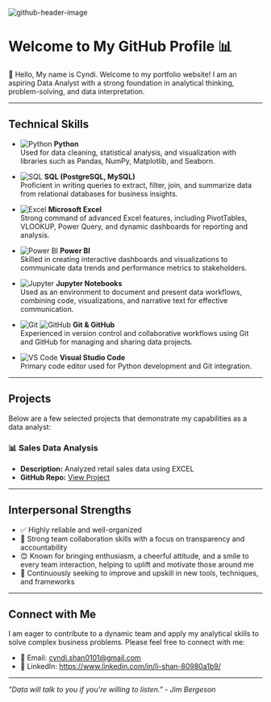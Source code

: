 ![github-header-image](https://github.com/user-attachments/assets/1ce854c2-62cd-4e56-bfb7-4b0a26eceeca)



# Welcome to My GitHub Profile 📊

👋 Hello, My name is Cyndi. Welcome to my portfolio website! I am an aspiring Data Analyst with a strong foundation in analytical thinking, problem-solving, and data interpretation. 

---

## Technical Skills

- ![Python](https://img.shields.io/badge/-Python-3776AB?logo=python&logoColor=white&style=flat-square) **Python**  
  Used for data cleaning, statistical analysis, and visualization with libraries such as Pandas, NumPy, Matplotlib, and Seaborn.

- ![SQL](https://img.shields.io/badge/-SQL-4479A1?logo=postgresql&logoColor=white&style=flat-square) **SQL (PostgreSQL, MySQL)**  
  Proficient in writing queries to extract, filter, join, and summarize data from relational databases for business insights.

- ![Excel](https://img.shields.io/badge/-Excel-217346?logo=microsoft-excel&logoColor=white&style=flat-square) **Microsoft Excel**  
  Strong command of advanced Excel features, including PivotTables, VLOOKUP, Power Query, and dynamic dashboards for reporting and analysis.

- ![Power BI](https://img.shields.io/badge/-Power%20BI-F2C811?logo=power-bi&logoColor=black&style=flat-square) **Power BI**  
  Skilled in creating interactive dashboards and visualizations to communicate data trends and performance metrics to stakeholders.

- ![Jupyter](https://img.shields.io/badge/-Jupyter-F37626?logo=jupyter&logoColor=white&style=flat-square) **Jupyter Notebooks**  
  Used as an environment to document and present data workflows, combining code, visualizations, and narrative text for effective communication.

- ![Git](https://img.shields.io/badge/-Git-F05032?logo=git&logoColor=white&style=flat-square) ![GitHub](https://img.shields.io/badge/-GitHub-181717?logo=github&logoColor=white&style=flat-square) **Git & GitHub**  
  Experienced in version control and collaborative workflows using Git and GitHub for managing and sharing data projects.

- ![VS Code](https://img.shields.io/badge/-VS%20Code-007ACC?logo=visual-studio-code&logoColor=white&style=flat-square) **Visual Studio Code**  
  Primary code editor used for Python development and Git integration.
---

## Projects

Below are a few selected projects that demonstrate my capabilities as a data analyst:
### 📊 Sales Data Analysis
- **Description:** Analyzed retail sales data using EXCEL
- **GitHub Repo:** [View Project](https://github.com/cyndishan/sales-analysis-project)


---

## Interpersonal Strengths

- ✅ Highly reliable and well-organized
- 🤝 Strong team collaboration skills with a focus on transparency and accountability
- 😊 Known for bringing enthusiasm, a cheerful attitude, and a smile to every team interaction, helping to uplift and motivate those around me
- 🧠 Continuously seeking to improve and upskill in new tools, techniques, and frameworks

---

## Connect with Me

I am eager to contribute to a dynamic team and apply my analytical skills to solve complex business problems. Please feel free to connect with me:

- 📧 Email: cyndi.shan0101@gmail.com  
- 💼 LinkedIn: https://www.linkedin.com/in/li-shan-80980a1b9/ 

---

*"Data will talk to you if you're willing to listen." - Jim Bergeson*

<!---
cyndishan/cyndishan is a ✨ special ✨ repository because its `README.md` (this file) appears on your GitHub profile.
You can click the Preview link to take a look at your changes.
--->
